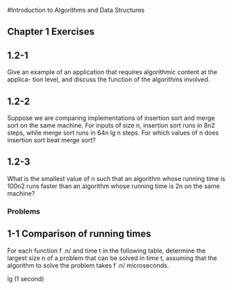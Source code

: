 #Introduction to Algorithms and Data Structures

## Chapter 1 Exercises
## 1.2-1
Give an example of an application that requires algorithmic content at the applica- tion level, and discuss the function of the algorithms involved.
## 1.2-2
Suppose we are comparing implementations of insertion sort and merge sort on the same machine. For inputs of size n, insertion sort runs in 8n2 steps, while merge sort runs in 64n lg n steps. For which values of n does insertion sort beat merge sort?
## 1.2-3
What is the smallest value of n such that an algorithm whose running time is 100n2 runs faster than an algorithm whose running time is 2n on the same machine?

### Problems 
## 1-1 Comparison of running times
For each function f .n/ and time t in the following table, determine the largest size n of a problem that can be solved in time t, assuming that the algorithm to solve the problem takes f .n/ microseconds.

lg (1 second)